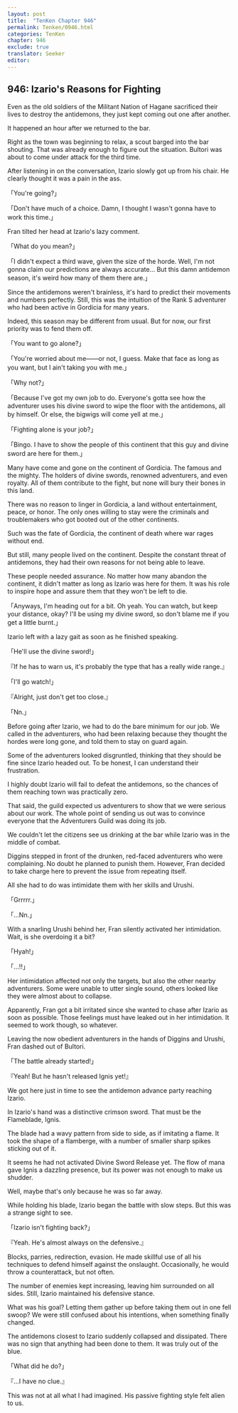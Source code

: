 ```yaml
---
layout: post
title:  "TenKen Chapter 946"
permalink: Tenken/0946.html
categories: TenKen
chapter: 946
exclude: true
translator: Seeker
editor: 
---
```

<h2>946: Izario's Reasons for Fighting</h2>

Even as the old soldiers of the Militant Nation of Hagane sacrificed their lives to destroy the antidemons, they just kept coming out one after another.

It happened an hour after we returned to the bar.

Right as the town was beginning to relax, a scout barged into the bar shouting. That was already enough to figure out the situation. Bultori was about to come under attack for the third time.

After listening in on the conversation, Izario slowly got up from his chair. He clearly thought it was a pain in the ass.

「You're going?」

「Don't have much of a choice. Damn, I thought I wasn't gonna have to work this time.」

Fran tilted her head at Izario's lazy comment.

「What do you mean?」

「I didn't expect a third wave, given the size of the horde. Well, I'm not gonna claim our predictions are always accurate... But this damn antidemon season, it's weird how many of them there are.」

Since the antidemons weren't brainless, it's hard to predict their movements and numbers perfectly. Still, this was the intuition of the Rank S adventurer who had been active in Gordicia for many years.

Indeed, this season may be different from usual. But for now, our first priority was to fend them off.

「You want to go alone?」

「You're worried about me――or not, I guess. Make that face as long as you want, but I ain't taking you with me.」

「Why not?」

「Because I've got my own job to do. Everyone's gotta see how the adventurer uses his divine sword to wipe the floor with the antidemons, all by himself. Or else, the bigwigs will come yell at me.」

「Fighting alone is your job?」

「Bingo. I have to show the people of this continent that this guy and divine sword are here for them.」

Many have come and gone on the continent of Gordicia. The famous and the mighty. The holders of divine swords, renowned adventurers, and even royalty. All of them contribute to the fight, but none will bury their bones in this land.

There was no reason to linger in Gordicia, a land without entertainment, peace, or honor. The only ones willing to stay were the criminals and troublemakers who got booted out of the other continents.

Such was the fate of Gordicia, the continent of death where war rages without end.

But still, many people lived on the continent. Despite the constant threat of antidemons, they had their own reasons for not being able to leave.

These people needed assurance. No matter how many abandon the continent, it didn't matter as long as Izario was here for them. It was his role to inspire hope and assure them that they won't be left to die.

「Anyways, I'm heading out for a bit. Oh yeah. You can watch, but keep your distance, okay? I'll be using my divine sword, so don't blame me if you get a little burnt.」

Izario left with a lazy gait as soon as he finished speaking.

「He'll use the divine sword!」

『If he has to warn us, it's probably the type that has a really wide range.』

「I'll go watch!」

『Alright, just don't get too close.』

「Nn.」

Before going after Izario, we had to do the bare minimum for our job. We called in the adventurers, who had been relaxing because they thought the hordes were long gone, and told them to stay on guard again.

Some of the adventurers looked disgruntled, thinking that they should be fine since Izario headed out. To be honest, I can understand their frustration.

I highly doubt Izario will fail to defeat the antidemons, so the chances of them reaching town was practically zero.

That said, the guild expected us adventurers to show that we were serious about our work. The whole point of sending us out was to convince everyone that the Adventurers Guild was doing its job.

We couldn't let the citizens see us drinking at the bar while Izario was in the middle of combat.

Diggins stepped in front of the drunken, red-faced adventurers who were complaining. No doubt he planned to punish them. However, Fran decided to take charge here to prevent the issue from repeating itself.

All she had to do was intimidate them with her skills and Urushi.

「Grrrrr.」

「...Nn.」

With a snarling Urushi behind her, Fran silently activated her intimidation. Wait, is she overdoing it a bit?

「Hyah!」

「...!!」

Her intimidation affected not only the targets, but also the other nearby adventurers. Some were unable to utter single sound, others looked like they were almost about to collapse.

Apparently, Fran got a bit irritated since she wanted to chase after Izario as soon as possible. Those feelings must have leaked out in her intimidation. It seemed to work though, so whatever.

Leaving the now obedient adventurers in the hands of Diggins and Urushi, Fran dashed out of Bultori.

「The battle already started!」

『Yeah! But he hasn't released Ignis yet!』

We got here just in time to see the antidemon advance party reaching Izario.

In Izario's hand was a distinctive crimson sword. That must be the Flameblade, Ignis.

The blade had a wavy pattern from side to side, as if imitating a flame. It took the shape of a flamberge, with a number of smaller sharp spikes sticking out of it.

It seems he had not activated Divine Sword Release yet. The flow of mana gave Ignis a dazzling presence, but its power was not enough to make us shudder.

Well, maybe that's only because he was so far away.

While holding his blade, Izario began the battle with slow steps. But this was a strange sight to see.

「Izario isn't fighting back?」

『Yeah. He's almost always on the defensive.』

Blocks, parries, redirection, evasion. He made skillful use of all his techniques to defend himself against the onslaught. Occasionally, he would throw a counterattack, but not often.

The number of enemies kept increasing, leaving him surrounded on all sides. Still, Izario maintained his defensive stance.

What was his goal? Letting them gather up before taking them out in one fell swoop? We were still confused about his intentions, when something finally changed.

The antidemons closest to Izario suddenly collapsed and dissipated. There was no sign that anything had been done to them. It was truly out of the blue.

「What did he do?」

『...I have no clue.』

This was not at all what I had imagined. His passive fighting style felt alien to us.



